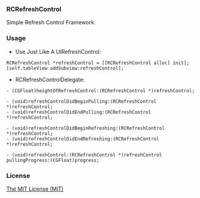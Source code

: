 ### RCRefreshControl

Simple Refresh Control Framework.

### Usage

* Use Just Like A UIRefreshControl:

```
RCRefreshControl *refreshControl = [[RCRefreshControl alloc] init];
[self.tableView addSubview:refreshControl];
```

* RCRefreshControlDelegate:

```
- (CGFloat)heightOfRefreshControl:(RCRefreshControl *)refreshControl;

- (void)refreshControlDidBeginPulling:(RCRefreshControl *)refreshControl;
- (void)refreshControlDidEndPulling:(RCRefreshControl *)refreshControl;

- (void)refreshControlDidBeginRefreshing:(RCRefreshControl *)refreshControl;
- (void)refreshControlDidEndRefreshing:(RCRefreshControl *)refreshControl;

- (void)refreshControl:(RCRefreshControl *)refreshControl pullingProgress:(CGFloat)progress;
```

### License
[The MIT License (MIT)](./LICENSE)
